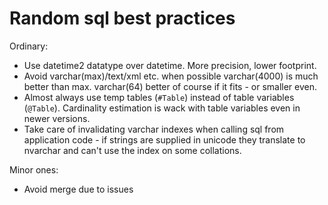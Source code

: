 # Random sql best practices

Ordinary:

* Use datetime2 datatype over datetime. More precision, lower footprint.
* Avoid varchar(max)/text/xml etc. when possible varchar(4000) is much better than max. varchar(64) better of course if it fits - or smaller even.
* Almost always use temp tables (`#Table`) instead of table variables (`@Table`). Cardinality estimation is wack with table variables even in newer versions.
* Take care of invalidating varchar indexes when calling sql from application code - if strings are supplied in unicode they translate to nvarchar and can't use the index on some collations.

Minor ones:

* Avoid merge due to issues
